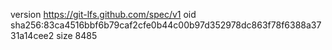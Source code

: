 version https://git-lfs.github.com/spec/v1
oid sha256:83ca4516bbf6b79caf2cfe0b44c00b97d352978dc863f78f6388a3731a14cee2
size 8485
